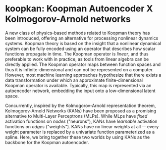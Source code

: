 # koopkan: Koopman Autoencoder X Kolmogorov-Arnold networks

A new class of physics-based methods related to Koopman theory has been introduced, offering an alternative for processing nonlinear dynamics systems. Koopman theory is based on the insight that a nonlinear dynamical system can be fully encoded using an operator that describes how scalar functions propagate in time. The Koopman operator is *linear*, and thus preferable to work with in practice, as tools from linear algebra can be directly applied. The Koopman operator maps between function spaces and thus it is infinite-dimensional and can not be represented on a computer. However, most machine learning approaches hypothesize that there exists a data transformation under which an approximate finite-dimensional Koopman operator is available. Typically, this map is represented via an autoencoder network, embedding the input onto a low-dimensional latent space.

Concurrently, inspired by the Kolmogorov-Arnold representation theorem, Kolmogorov-Arnold Networks (KANs) have been proposed as a promising alternative to Multi-Layer Perceptrons (MLPs). While MLps have *fixed* activation functions on *nodes* ("neurons"), KANs have *learnable* activation functions on *edges* ("weights"). KANs have no linear weights at all -- every weight parameter is replaced by a univariate function parameterized as a spline. Here, we bring together these two worlds by using KANs as the backbone for the Koopman autoencoder. 

 

